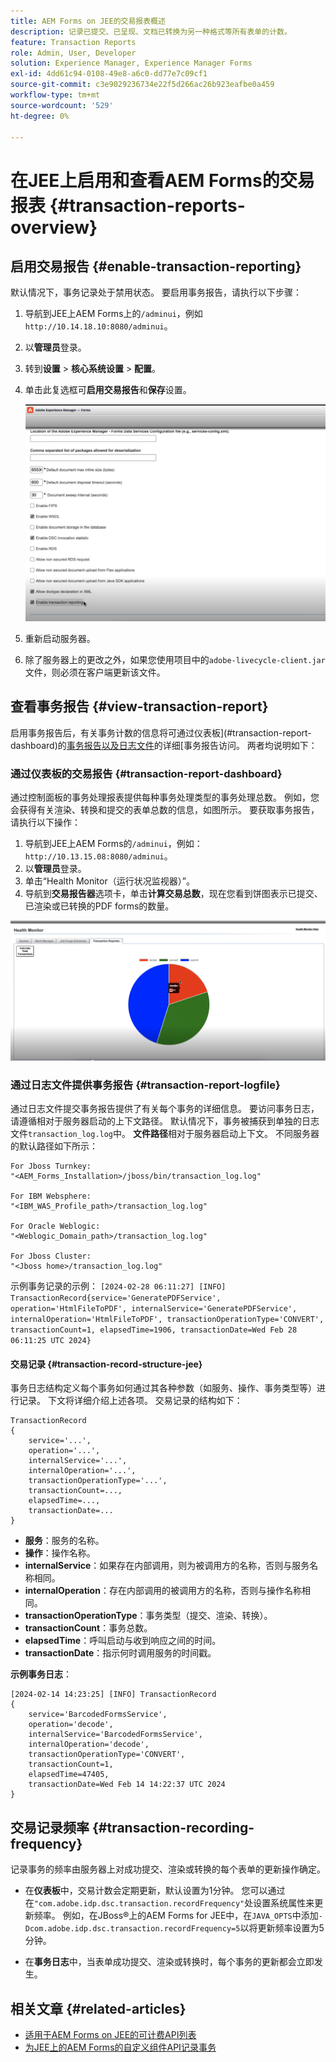 ```yaml
---
title: AEM Forms on JEE的交易报表概述
description: 记录已提交、已呈现、文档已转换为另一种格式等所有表单的计数。
feature: Transaction Reports
role: Admin, User, Developer
solution: Experience Manager, Experience Manager Forms
exl-id: 4dd61c94-0108-49e8-a6c0-dd77e7c09cf1
source-git-commit: c3e9029236734e22f5d266ac26b923eafbe0a459
workflow-type: tm+mt
source-wordcount: '529'
ht-degree: 0%

---
```


# 在JEE上启用和查看AEM Forms的交易报表 {#transaction-reports-overview}

<!--Transaction reports in AEM Forms on JEE let you keep a count of all transactions taken place on your AEM Forms deployment. The objective is to provide information about product usage and helps business stakeholders understand their digital processing volumes. Examples of a transaction include:

* Submission of a document
* Rendition of a document
* Conversion of a document from one file format to another 

For more information on what is considered a transaction, see [Billable APIs](../../forms/using/transaction-reports-billable-apis-jee.md). Transaction log helps you to gain information about the number of documents submitted, rendered, and converted.-->

## 启用交易报告 {#enable-transaction-reporting}

默认情况下，事务记录处于禁用状态。 要启用事务报告，请执行以下步骤：

1. 导航到JEE上AEM Forms上的`/adminui`，例如`http://10.14.18.10:8080/adminui`。
1. 以&#x200B;**管理员**&#x200B;登录。
1. 转到&#x200B;**设置** > **核心系统设置** > **配置**。
1. 单击此复选框可&#x200B;**启用交易报告**&#x200B;和&#x200B;**保存**&#x200B;设置。

   ![sample-transaction-report-jee](assets/enable-transaction-jee.png)

1. 重新启动服务器。
1. 除了服务器上的更改之外，如果您使用项目中的`adobe-livecycle-client.jar`文件，则必须在客户端更新该文件。

<!--
* You can [enable transaction recording](../../forms/using/viewing-and-understanding-transaction-reports.md#setting-up-transaction-reports) from AEM Web Console. view transaction reports on author, processing, or publish instances. View transaction reports on author or processing instances for an aggregated sum of all transactions. View transaction reports on the publish instances for a count of all transactions that take place only on that publish instance from where the report is run.
-->

<!--Do not author content (Create adaptive forms, interactive communication, themes, and other authoring activities) and process documents (Use workflows, document services, and other processing activities) on the same AEM instance. Keep the transaction recording disabled for AEM Forms servers used to author content. Keep the transaction recording enabled for AEM Forms servers used to process documents.-->

## 查看事务报告 {#view-transaction-report}

启用事务报告后，有关事务计数的信息将可通过仪表板](#transaction-report-dashboard)的[事务报告以及日志文件](#transaction-report-logfile)的详细[事务报告访问。 两者均说明如下：

### 通过仪表板的交易报告 {#transaction-report-dashboard}

通过控制面板的事务处理报表提供每种事务处理类型的事务处理总数。 例如，您会获得有关渲染、转换和提交的表单总数的信息，如图所示。 要获取事务报告，请执行以下操作：

1. 导航到JEE上AEM Forms的`/adminui`，例如： `http://10.13.15.08:8080/adminui`。
1. 以&#x200B;**管理员**&#x200B;登录。
1. 单击“Health Monitor（运行状况监视器）”。
1. 导航到&#x200B;**交易报告器**&#x200B;选项卡，单击&#x200B;**计算交易总数**，现在您看到饼图表示已提交、已渲染或已转换的PDF forms的数量。

![sample-transaction-report-jee](assets/transaction-piechart.png)


### 通过日志文件提供事务报告 {#transaction-report-logfile}

通过日志文件提交事务报告提供了有关每个事务的详细信息。 要访问事务日志，请遵循相对于服务器启动的上下文路径。 默认情况下，事务被捕获到单独的日志文件`transaction_log.log`中。 **文件路径**&#x200B;相对于服务器启动上下文。 不同服务器的默认路径如下所示：

```
For Jboss Turnkey:
"<AEM_Forms_Installation>/jboss/bin/transaction_log.log"

For IBM Websphere: 
"<IBM_WAS_Profile_path>/transaction_log.log"

For Oracle Weblogic:
"<Weblogic_Domain_path>/transaction_log.log"

For Jboss Cluster:
"<Jboss home>/transaction_log.log"
```

示例事务记录的示例：
`[2024-02-28 06:11:27] [INFO] TransactionRecord{service='GeneratePDFService', operation='HtmlFileToPDF', internalService='GeneratePDFService', internalOperation='HtmlFileToPDF', transactionOperationType='CONVERT', transactionCount=1, elapsedTime=1906, transactionDate=Wed Feb 28 06:11:25 UTC 2024}`

#### 交易记录 {#transaction-record-structure-jee}

事务日志结构定义每个事务如何通过其各种参数（如服务、操作、事务类型等）进行记录。 下文将详细介绍上述各项。 交易记录的结构如下：

```
TransactionRecord
{
    service='...', 
    operation='...', 
    internalService='...', 
    internalOperation='...', 
    transactionOperationType='...', 
    transactionCount=..., 
    elapsedTime=..., 
    transactionDate=...
}
```

* **服务**：服务的名称。
* **操作**：操作名称。
* **internalService**：如果存在内部调用，则为被调用方的名称，否则与服务名称相同。
* **internalOperation**：存在内部调用的被调用方的名称，否则与操作名称相同。
* **transactionOperationType**：事务类型（提交、渲染、转换）。
* **transactionCount**：事务总数。
* **elapsedTime**：呼叫启动与收到响应之间的时间。
* **transactionDate**：指示何时调用服务的时间戳。

**示例事务日志**：

```
[2024-02-14 14:23:25] [INFO] TransactionRecord
{
    service='BarcodedFormsService', 
    operation='decode', 
    internalService='BarcodedFormsService', 
    internalOperation='decode', 
    transactionOperationType='CONVERT', 
    transactionCount=1, 
    elapsedTime=47405, 
    transactionDate=Wed Feb 14 14:22:37 UTC 2024
}
```

## 交易记录频率 {#transaction-recording-frequency}

<!--Transaction persistence involves updating the total transaction count for SUBMIT, CONVERT, and RENDER operations on the server periodically: -->

记录事务的频率由服务器上对成功提交、渲染或转换的每个表单的更新操作确定。

* 在&#x200B;**仪表板**&#x200B;中，交易计数会定期更新，默认设置为1分钟。 您可以通过在`"com.adobe.idp.dsc.transaction.recordFrequency"`处设置系统属性来更新频率。 例如，在JBoss®上的AEM Forms for JEE中，在`JAVA_OPTS`中添加`-Dcom.adobe.idp.dsc.transaction.recordFrequency=5`以将更新频率设置为5分钟。

* 在&#x200B;**事务日志**&#x200B;中，当表单成功提交、渲染或转换时，每个事务的更新都会立即发生。

<!-- A transaction remains in the buffer for a specified period (Flush Buffer time + Reverse replication time). By default, it takes approximately 90 seconds for the transaction count to reflect in the transaction report.

Actions like submitting a PDF Form, using Agent UI to preview an interactive communication, or using non-standard form submission methods are not accounted as transactions. AEM Forms provides an API to record such transactions. Call the API from your custom implementations to record a transaction.

## Supported Topology {#supported-topology}

Transaction reports are available only on AEM Forms on OSGi environment. It supports author-publish, author-processing-publish, and only processing topologies. For example, topologies, see [Architecture and deployment topologies for AEM Forms](../../forms/using/transaction-reports-overview.md).

The transaction count is reverse replicated from publish instances to author or processing instances. An indicative author-publish topology is displayed below:

![simple-author-publish-topology](assets/simple-author-publish-topology.png)

>[!NOTE]
>
>AEM Forms transaction reports does not support topologies that contain only publish instances.

### Guidelines for using transaction reports {#guidelines-for-using-transaction-reports}

* Disable transaction reports on all author instances as reports on author instances includes transactions registered during authoring activities.
* Enable the **Show transactions from publish only** option on the author instance to view cumulative transactions from all publish instances. You can also view transaction reports on each publish instance for actual transactions on that particular publish instance only.
* Do not use author instances to run workflows and process documents.
* Before using transaction reporting, if you are have a toplogy with publish servers, ensure that the reverse replication is enabled for all the publish instances.
* Transaction data is reverse-replicated from a publish instance to only corresponding author or processing instance. The author or processing instance cannot further replicate data to another instance. For example, if you have author-processing-publish topology, aggregated transaction data is replicated only to the processing instance.-->

## 相关文章 {#related-articles}

* [适用于AEM Forms on JEE的可计费API列表](../../forms/using/transaction-reports-billable-apis-jee.md)
* [为JEE上的AEM Forms的自定义组件API记录事务](/help/forms/using/record-transaction-custom-component-jee.md)
